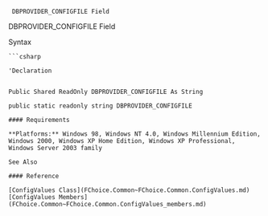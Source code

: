 ﻿     DBPROVIDER_CONFIGFILE Field                                                   

DBPROVIDER_CONFIGFILE Field

Syntax

```vbnet
```csharp

'Declaration
 

Public Shared ReadOnly DBPROVIDER_CONFIGFILE As String

public static readonly string DBPROVIDER_CONFIGFILE

#### Requirements

**Platforms:** Windows 98, Windows NT 4.0, Windows Millennium Edition, Windows 2000, Windows XP Home Edition, Windows XP Professional, Windows Server 2003 family

See Also

#### Reference

[ConfigValues Class](FChoice.Common~FChoice.Common.ConfigValues.md)  
[ConfigValues Members](FChoice.Common~FChoice.Common.ConfigValues_members.md)
